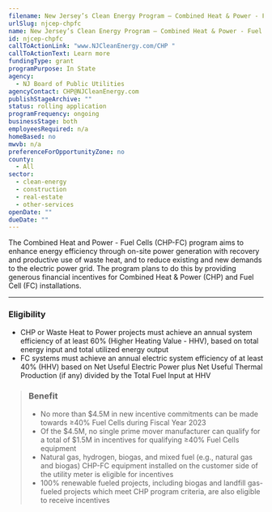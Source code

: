 ```yaml
---
filename: New Jersey’s Clean Energy Program – Combined Heat & Power - Fuel Cells
urlSlug: njcep-chpfc
name: New Jersey’s Clean Energy Program – Combined Heat & Power - Fuel Cells
id: njcep-chpfc
callToActionLink: "www.NJCleanEnergy.com/CHP "
callToActionText: Learn more
fundingType: grant
programPurpose: In State
agency:
  - NJ Board of Public Utilities
agencyContact: CHP@NJCleanEnergy.com
publishStageArchive: ""
status: rolling application
programFrequency: ongoing
businessStage: both
employeesRequired: n/a
homeBased: no
mwvb: n/a
preferenceForOpportunityZone: no
county:
  - All
sector:
  - clean-energy
  - construction
  - real-estate
  - other-services
openDate: ""
dueDate: ""
---
```

The Combined Heat and Power - Fuel Cells (CHP-FC) program aims to enhance energy efficiency through on-site power generation with recovery and productive use of waste heat, and to reduce existing and new demands to the electric power grid. The program plans to do this by providing generous financial incentives for Combined Heat & Power (CHP) and Fuel Cell (FC) installations.

- - -

### Eligibility

* CHP or Waste Heat to Power projects must achieve an annual system efficiency of at least 60% (Higher Heating Value - HHV), based on total energy input and total utilized energy output
* FC systems must achieve an annual electric system efficiency of at least 40% (HHV) based on Net Useful Electric Power plus Net Useful Thermal Production (if any) divided by the Total Fuel Input at HHV

> ### Benefit
>
> * No more than $4.5M in new incentive commitments can be made towards ≥40% Fuel Cells during Fiscal Year 2023
> * Of the $4.5M, no single prime mover manufacturer can qualify for a total of $1.5M in incentives for qualifying ≥40% Fuel Cells equipment
> * Natural gas, hydrogen, biogas, and mixed fuel (e.g., natural gas and biogas) CHP-FC equipment installed on the customer side of the utility meter is eligible for incentives
> * 100% renewable fueled projects, including biogas and landfill gas-fueled projects which meet CHP program criteria, are also eligible to receive incentives